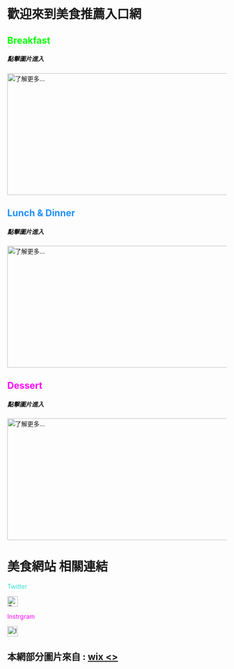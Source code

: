 <html>
  <head>
    <style>
    .green-text {
      color:#00FF00;
    }
    .dodger-blue-text {
      color:#1E90FF;
    }
    .purple-text {
      color:#ff00ff;
    }
    .blue-text{
      color:#33ded3;
    }
    .pink-text{
      color:#f209f5;
    }
    </style>
  </head>


<h1> 歡迎來到美食推薦入口網 </h1><p>


<h2 class="green-text">    Breakfast   </h2>

<h5>點擊圖片進入</h5>
    <a href="https://gary7lu.github.io/Breakfast/">
 <img id="comp-ja6kq5fb3imgimage" style="width: 560px; height: 280px;" data-type="image"  src="https://static.wixstatic.com/media/01644db689fb4d349635ef847be71017.jpg/v1/fill/w_280,h_280,al_c,q_80,usm_0.66_1.00_0.01/Couple%20in%20a%20Kitchen.webp" title="了解更多..."></a><p>


<h2 class="dodger-blue-text">   Lunch & Dinner   </h2>

<h5>點擊圖片進入</h5>
    <a href="https://gary7lu.github.io/Cuisine/">
 <img id="comp-ja6kq5fb1imgimage" style="width: 560px; height: 280px;" data-type="image" src="https://static.wixstatic.com/media/3053efb8cad14b2188b48df41aa303cf.jpg/v1/fill/w_280,h_280,al_c,q_80,usm_0.66_1.00_0.01/Outside%20Dinner.webp" title="了解更多..."></a><p>


<h2 class="purple-text">      Dessert   </h2>

<h5>點擊圖片進入</h5>
    <a href="https://gary7lu.github.io/Dessert/"> 
  <img id="comp-ja6kq5fbimgimage" style="width: 560px; height: 280px;" data-type="image" src="https://static.wixstatic.com/media/a97347d205194af6b032e1efa1ade4b6.jpg/v1/fill/w_280,h_280,al_c,q_80,usm_0.66_1.00_0.01/Making%20Chocolates.webp" title="了解更多..."></a><p>

<h1>    美食網站 相關連結  </h1>


<p class="blue-text">   Twitter   </p>
<a href="https://twitter.com/twitterfood"> 
 <img id="comp-imw36oii1imageimageimage" alt="Twitter Social Icon" data-type="image" src="https://static.wixstatic.com/media/9c4b521dd2404cd5a05ed6115f3a0dc8.png/v1/fill/w_24,h_24,al_c,q_80,usm_0.66_1.00_0.01/9c4b521dd2404cd5a05ed6115f3a0dc8.webp"     style="width: 24px; height: 24px; "></a><p>


<p class="pink-text">   Instrgram   </p>
<a href ="https://www.instagram.com/love_food/"> 
 <img id="comp-imw36oii0imageimageimage" alt="Instagram Social Icon" data-type="image" src="https://static.wixstatic.com/media/8d6893330740455c96d218258a458aa4.png/v1/fill/w_24,h_24,al_c,q_80,usm_0.66_1.00_0.01/8d6893330740455c96d218258a458aa4.webp" style="width: 24px; height: 24px; "></a><p>
 

<h2> 本網部分圖片來自 : <a href="https://www.wix.com/"> wix <></h2>

